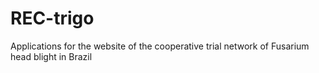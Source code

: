 # REC-trigo
Applications for the website of the cooperative trial network of Fusarium head blight in Brazil

